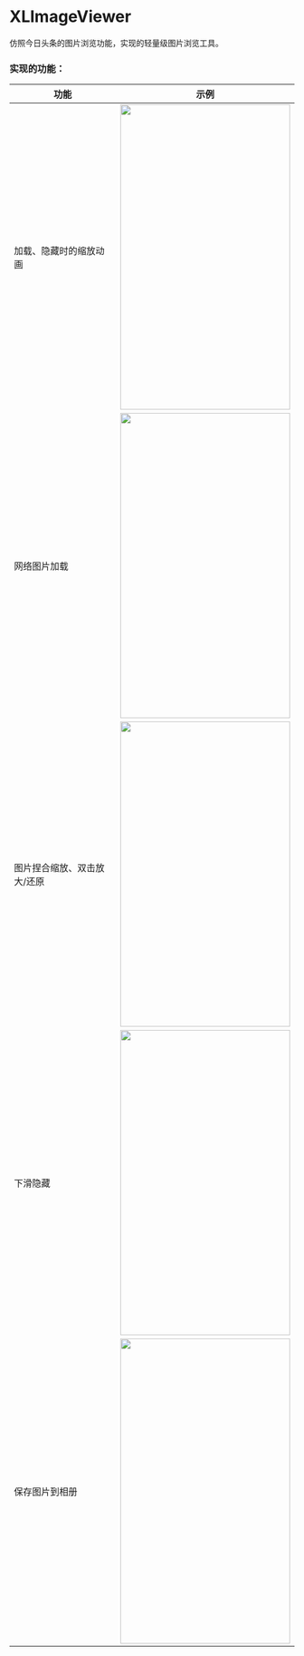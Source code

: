 # XLImageViewer
仿照今日头条的图片浏览功能，实现的轻量级图片浏览工具。
### 实现的功能：
| 功能 | 示例 | 
| ---- | ---- |
|加载、隐藏时的缩放动画| <img src="https://github.com/mengxianliang/XLImageViewer/blob/master/GIF/1-1.gif" width=300 height=538 /> 
|网络图片加载| <img src="https://github.com/mengxianliang/XLImageViewer/blob/master/GIF/2-1.gif" width=300 height=538 /> | 
|图片捏合缩放、双击放大/还原| <img src="https://github.com/mengxianliang/XLImageViewer/blob/master/GIF/3-1.gif" width=300 height=538 /> |
|下滑隐藏| <img src="https://github.com/mengxianliang/XLImageViewer/blob/master/GIF/4-1.gif" width=300 height=538 /> |
|保存图片到相册| <img src="https://github.com/mengxianliang/XLImageViewer/blob/master/GIF/5-1.gif" width=300 height=538 /> |
